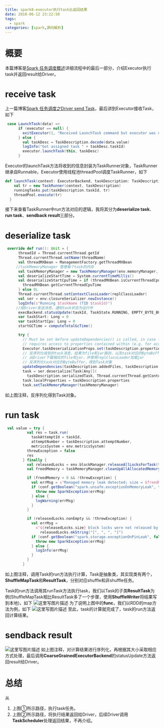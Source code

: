 ```yaml
---
title: spark8-executor执行task比返回结果
date: 2018-06-12 23:22:58
tags: 
  - spark
categories: [spark,源码解析]
---
```


# 概要

本篇博客是[Spark 任务调度概述](http://blog.csdn.net/u011564172/article/details/65653617)详细流程中的最后一部分，介绍Executor执行task并返回result给Driver。

# receive task

上一篇博客[Spark 任务调度之Driver send Task](http://blog.csdn.net/u011564172/article/details/69706510)，最后讲到Executor接收Task，如下 

```scala
 case LaunchTask(data) =>
      if (executor == null) {
        exitExecutor(1, "Received LaunchTask command but executor was null")
      } else {
        val taskDesc = TaskDescription.decode(data.value)
        logInfo("Got assigned task " + taskDesc.taskId)
        executor.launchTask(this, taskDesc)
      }
```

Executor的launchTask方法将收到的信息封装为TaskRunner对象，TaskRunner继承自Runnable，Executor使用线程池threadPool调度TaskRunner，如下 

```scala
def launchTask(context: ExecutorBackend, taskDescription: TaskDescription): Unit = {
    val tr = new TaskRunner(context, taskDescription)
    runningTasks.put(taskDescription.taskId, tr)
    threadPool.execute(tr)
  }
```

接下来查看TaskRunner中run方法对应的逻辑，我将其分为**deserialize task**、**run task**、**sendback result**三部分。

# deserialize task

```scala
 override def run(): Unit = {
      threadId = Thread.currentThread.getId
      Thread.currentThread.setName(threadName)
      val threadMXBean = ManagementFactory.getThreadMXBean
     //taskMemoryManager 管理每个task的内存
      val taskMemoryManager = new TaskMemoryManager(env.memoryManager, taskId)
      val deserializeStartTime = System.currentTimeMillis()
      val deserializeStartCpuTime = if (threadMXBean.isCurrentThreadCpuTimeSupported) {
        threadMXBean.getCurrentThreadCpuTime
      } else 0L
      Thread.currentThread.setContextClassLoader(replClassLoader)
      val ser = env.closureSerializer.newInstance()
      logInfo(s"Running $taskName (TID $taskId)")
     //给Driver发送消息，通知task状态为运行中
      execBackend.statusUpdate(taskId, TaskState.RUNNING, EMPTY_BYTE_BUFFER)
      var taskStart: Long = 0
      var taskStartCpu: Long = 0
      startGCTime = computeTotalGcTime()

      try {
        // Must be set before updateDependencies() is called, in case fetching dependencies
        // requires access to properties contained within (e.g. for access control).
        Executor.taskDeserializationProps.set(taskDescription.properties)
        // 反序列化收到的task消息，结果为file和jar路劲，以及task对应的ByteBuffer
        // 从Driver下载相应的file和jar，并使用replClassLoader加载jar
        // 反序列化task对应的ByteBuffer，得到Task对象
        updateDependencies(taskDescription.addedFiles, taskDescription.addedJars)
        task = ser.deserialize[Task[Any]](
          taskDescription.serializedTask, Thread.currentThread.getContextClassLoader)
        task.localProperties = taskDescription.properties
        task.setTaskMemoryManager(taskMemoryManager)
```

如上图注释，反序列化得到Task对象。

# run task

```scala
 val value = try {
          val res = task.run(
            taskAttemptId = taskId,
            attemptNumber = taskDescription.attemptNumber,
            metricsSystem = env.metricsSystem)
          threwException = false
          res
        } finally {
          val releasedLocks = env.blockManager.releaseAllLocksForTask(taskId)
          val freedMemory = taskMemoryManager.cleanUpAllAllocatedMemory()

          if (freedMemory > 0 && !threwException) {
            val errMsg = s"Managed memory leak detected; size = $freedMemory bytes, TID = $taskId"
            if (conf.getBoolean("spark.unsafe.exceptionOnMemoryLeak", false)) {
              throw new SparkException(errMsg)
            } else {
              logWarning(errMsg)
            }
          }

          if (releasedLocks.nonEmpty && !threwException) {
            val errMsg =
              s"${releasedLocks.size} block locks were not released by TID = $taskId:\n" +
                releasedLocks.mkString("[", ", ", "]")
            if (conf.getBoolean("spark.storage.exceptionOnPinLeak", false)) {
              throw new SparkException(errMsg)
            } else {
              logInfo(errMsg)
            }
          }
        }
```


如上图注释，调用Task的run方法执行计算，Task是抽象类，其实现类有两个，**ShuffleMapTask**和**ResultTask**，分别对应shuffle和非shuffle任务。

Task的run方法调用其runTask方法执行task，我们以Task的子类**ResultTask**为例(ShuffleMapTask相比ResultTask多了一个步骤，使用**ShuffleWriter**将结果写到本地)，如下 
![这里写图片描述](8_Executor执行task并返回结果/SouthEast-20180531115515975.png)
为了说明上图中的**func**，我们以RDD的map方法为例，如下 
![这里写图片描述](8_Executor执行task并返回结果/SouthEast-20180531115521822.png) 
至此，task的计算就完成了，task的run方法返回计算结果。

# sendback result

![这里写图片描述](8_Executor执行task并返回结果/SouthEast-20180531115525240.png)
如上图注释，对计算结果进行序列化，再根据其大小采取相应方式处理，最后调用**CoarseGrainedExecutorBackend**的statusUpdate方法返回result给Driver。

# 总结

从



1. 上图①所示路径，执行task任务。
2. 上图②所示路径，将执行结果返回给Driver，后续Driver调用**TaskScheduler**处理返回结果，不再介绍。